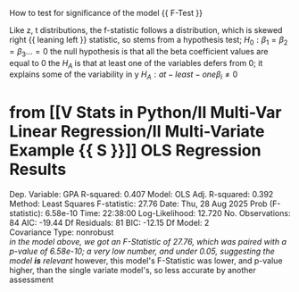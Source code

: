 How to test for significance of the model {{ F-Test }}

Like z, t distributions, the f-statistic follows a distribution, which is skewed right {{ leaning left }}
	statistic, so stems from a hypothesis test;
		$H_0 : \beta_1 = \beta_2 = \beta_3 . . . = 0$
				the null hypothesis is that all the beta coefficient values are equal to 0
				the $H_A$ is that at least one of the variables defers from 0; it explains some of the variability in y
					$H_A : at-least-one \beta_i \neq 0$

from [[V Stats in Python/II Multi-Var Linear Regression/II Multi-Variate Example {{ S }}]]
                            OLS Regression Results                            
==============================================================================
Dep. Variable:                    GPA   R-squared:                       0.407
Model:                            OLS   Adj. R-squared:                  0.392
Method:                 Least Squares   F-statistic:                     27.76
Date:                Thu, 28 Aug 2025   Prob (F-statistic):           6.58e-10
Time:                        22:38:00   Log-Likelihood:                 12.720
No. Observations:                  84   AIC:                            -19.44
Df Residuals:                      81   BIC:                            -12.15
Df Model:                           2                                         
Covariance Type:            nonrobust    
									*in the model above, we got an F-Statistic of 27.76, which was paired with a p-value of 6.58e-10; a very low number, and under 0.05, suggesting the model **is** relevant*
											however, this model's F-Statistic was lower, and p-value higher, than the single variate model's, so less accurate by another assessment